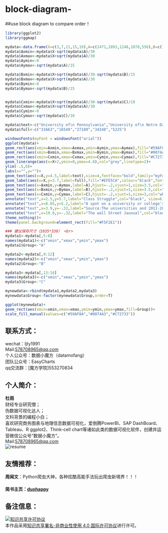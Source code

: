 # block-diagram-
##use block diagram  to  compare  order！


```r
library(ggplot2)
library(ggmap)
```

```r
mydata<-data.frame(X=c(3,7,11,15,19),A=c(2471,1893,1248,1078,556),B=c(1385,951,869,784,366),C=c(56,7,19,13,40))
mydata$Axmin<-mydata$X-sqrt(mydata$A)/30
mydata$Axmax<-mydata$X+sqrt(mydata$A)/30
mydata$Aymin<-0
mydata$Aymax<-sqrt(mydata$A)/15

mydata$Bxmin<-mydata$X+sqrt(mydata$A)/30-sqrt(mydata$B)/15
mydata$Bxmax<-mydata$X+sqrt(mydata$A)/30
mydata$Bymin<-0
mydata$Bymax<-sqrt(mydata$B)/15


mydata$Cxmin<-mydata$X+sqrt(mydata$A)/30-sqrt(mydata$C)/10
mydata$Cxmax<-mydata$X+sqrt(mydata$A)/30
mydata$Cymin<-0
mydata$Cymax<-sqrt(mydata$C)/10

mydata$text<-c("University of\n Pennsylvania","University of\n Notre Dame","Princeton\n University","Stanford\n University","California Institute\n of Technology")
mydata$full<-c("31663","16548","27189","34348","5225")
```


```r
windowsFonts(myFont = windowsFont("arial"))
ggplot(mydata)+
geom_rect(aes(xmin=Axmin,xmax=Axmax,ymin=Aymin,ymax=Aymax),fill="#59AF8A")+
geom_rect(aes(xmin=Bxmin,xmax=Bxmax,ymin=Bymin,ymax=Bymax),fill="#0074A3")+
geom_rect(aes(xmin=Cxmin,xmax=Cxmax,ymin=Cymin,ymax=Cymax),fill="#C72733")+
geom_linerange(aes(x=X+2,ymin=0,ymax=4.8),col="grey",linetype=2)+
ylim(-.5,6)+
labs(x="",y="")+
geom_text(aes(x=X,y=4.5,label=text),size=4,fontface="bold",family="myFont")+
geom_label(aes(x=X,y=3.7,label=full),fill="#EFE5CA",colour="black",fontface="bold",size=3.5,label.r=unit(0.15,"lines"),family="myFont")+
geom_text(aes(x=Axmin,y=Aymax,label=A),hjust=-.2,vjust=1,size=3.5,col="white",family="myFont")+
geom_text(aes(x=Bxmin,y=Bymax,label=B),hjust=-.2,vjust=1,size=3.5,col="white",family="myFont")+
geom_text(aes(x=Cxmin,y=Cymax,label=C),hjust=-.2,vjust=1,size=3,col="white",family="myFont")+
annotate("text",x=2.5,y=5.7,label="Class Struggle",col="black", size=6,family="myFont")+  
annotate("text",x=8.85,y=5.2,label="A spot on a university or college's waitlist rarely translates into admission. A look at the numbers for several institutions", size=4,family="myFont")+  
annotate("text",x=3.9,y=-.32,label="Source:The universities and 2011-2012 Common Data Set",col="black",size=3,family="myFont")+  
annotate("text",x=19.8,y=-.32,label="The wall Street Jaunual",col="black",size=3,family="myFont")+  
theme_nothing()+
theme(panel.background=element_rect(fill="#F5F2E1"))
```

```r
### 建议保存尺寸（1035*330） <br>
mydata1<-mydata[,5:8]
names(mydata1)<-c("xmin","xmax","ymin","ymax")
mydata1$Group<-"A"

mydata2<-mydata[,9:12]
names(mydata2)<-c("xmin","xmax","ymin","ymax")
mydata2$Group<-"B"

mydata3<-mydata[,13:16]
names(mydata3)<-c("xmin","xmax","ymin","ymax")
mydata3$Group<-"C"

mynewdata<-rbind(mydata1,mydata2,mydata3)
mynewdata$Group<-factor(mynewdata$Group,order=T)

ggplot(mynewdata)+
geom_rect(aes(xmin=xmin,xmax=xmax,ymin=ymin,ymax=ymax,fill=Group))+
scale_fill_manual(values=c("#59AF8A","#0074A3","#C72733"))
```

联系方式：
----------------------------------------------------
wechat：ljty1991  <br>
Mail:578708965@qq.com <br>
个人公众号：数据小魔方（datamofang） <br>
团队公众号：EasyCharts <br>
qq交流群：[魔方学院]553270834

个人简介：
-------------------------------------------------
**杜雨** <br>
财经专业研究僧； <br>
伪数据可视化达人； <br>
文科背景的编程小白； <br>
喜欢研究商务图表与地理信息数据可视化，爱倒腾PowerBI、SAP DashBoard、Tableau、R ggplot2、Think-cell chart等诸如此类的数据可视化软件，创建并运营微信公众号“数据小魔方”。 <br>
Mail:578708965@qq.com <br>
![resume](https://github.com/ljtyduyu/FontMap-of-China/blob/master/Image/resume.png)

友情推荐：
-------------------------------------------
**周闻文**：Python爬虫大神，各种炫酷高能手法玩出爬虫新境界！！！<br>
#### 简书主页：[duohappy](http://www.jianshu.com/u/5a8f3b911f56)


备注信息：
----------------------------------------------------
<a rel="license" href="http://creativecommons.org/licenses/by-nc/4.0/"><img alt="知识共享许可协议" style="border-width:0" src="https://i.creativecommons.org/l/by-nc/4.0/88x31.png" /></a><br />本作品采用<a rel="license" href="http://creativecommons.org/licenses/by-nc/4.0/">知识共享署名-非商业性使用 4.0 国际许可协议</a>进行许可。

